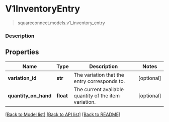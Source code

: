 # V1InventoryEntry
> squareconnect.models.v1_inventory_entry

### Description

## Properties
Name | Type | Description | Notes
------------ | ------------- | ------------- | -------------
**variation_id** | **str** | The variation that the entry corresponds to. | [optional] 
**quantity_on_hand** | **float** | The current available quantity of the item variation. | [optional] 

[[Back to Model list]](../README.md#documentation-for-models) [[Back to API list]](../README.md#documentation-for-api-endpoints) [[Back to README]](../README.md)


